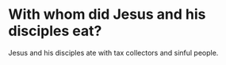 # With whom did Jesus and his disciples eat?

Jesus and his disciples ate with tax collectors and sinful people.
